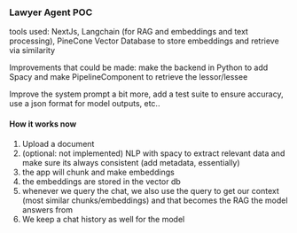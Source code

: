 ### Lawyer Agent POC

tools used: NextJs, Langchain (for RAG and embeddings and text processing), PineCone Vector Database to store embeddings and retrieve via similarity

Improvements that could be made:
make the backend in Python to add Spacy and make PipelineComponent to retrieve the lessor/lessee 

Improve the system prompt a bit more, add a test suite to ensure accuracy, use a json format for model outputs, etc..


#### How it works now

1. Upload a document
2. (optional: not implemented) NLP with spacy to extract relevant data and make sure its always consistent (add metadata, essentially)
3.  the app will chunk and make embeddings
4.  the embeddings are stored in the vector db
5.  whenever we query the chat, we also use the query to get our context (most similar chunks/embeddings) and that becomes the RAG the model answers from
6.  We keep a chat history as well for the model
